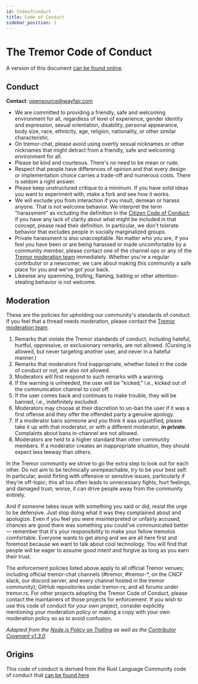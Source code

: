 ```yaml
---
id: CodeofConduct
title: Code of Conduct
sidebar_position: 1
---
```


# The Tremor Code of Conduct

A version of this document [can be found online](CodeOfConduct).

## Conduct

**Contact**: [opensource@wayfair.com](mailto:opensource@wayfair.com?subject=Tremor+Moderator+Team)

- We are committed to providing a friendly, safe and welcoming environment for all, regardless of level of experience, gender identity and expression, sexual orientation, disability, personal appearance, body size, race, ethnicity, age, religion, nationality, or other similar characteristic.
- On tremor-chat, please avoid using overtly sexual nicknames or other nicknames that might detract from a friendly, safe and welcoming environment for all.
- Please be kind and courteous. There's no need to be mean or rude.
- Respect that people have differences of opinion and that every design or implementation choice carries a trade-off and numerous costs. There is seldom a right answer.
- Please keep unstructured critique to a minimum. If you have solid ideas you want to experiment with, make a fork and see how it works.
- We will exclude you from interaction if you insult, demean or harass anyone. That is not welcome behavior. We interpret the term "harassment" as including the definition in the [Citizen Code of Conduct](https://web.archive.org/web/20200330154000/http://citizencodeofconduct.org/); if you have any lack of clarity about what might be included in that concept, please read their definition. In particular, we don't tolerate behavior that excludes people in socially marginalized groups.
- Private harassment is also unacceptable. No matter who you are, if you feel you have been or are being harassed or made uncomfortable by a community member, please contact one of the channel ops or any of the [Tremor moderation team][mod_team] immediately. Whether you're a regular contributor or a newcomer, we care about making this community a safe place for you and we've got your back.
- Likewise any spamming, trolling, flaming, baiting or other attention-stealing behavior is not welcome.

## Moderation

These are the policies for upholding our community's standards of conduct. If you feel that a thread needs moderation, please contact the [Tremor moderation team][mod_team].

1. Remarks that violate the Tremor standards of conduct, including hateful, hurtful, oppressive, or exclusionary remarks, are not allowed. (Cursing is allowed, but never targeting another user, and never in a hateful manner.)
2. Remarks that moderators find inappropriate, whether listed in the code of conduct or not, are also not allowed.
3. Moderators will first respond to such remarks with a warning.
4. If the warning is unheeded, the user will be "kicked," i.e., kicked out of the communication channel to cool off.
5. If the user comes back and continues to make trouble, they will be banned, i.e., indefinitely excluded.
6. Moderators may choose at their discretion to un-ban the user if it was a first offense and they offer the offended party a genuine apology.
7. If a moderator bans someone and you think it was unjustified, please take it up with that moderator, or with a different moderator, **in private**. Complaints about bans in-channel are not allowed.
8. Moderators are held to a higher standard than other community members. If a moderator creates an inappropriate situation, they should expect less leeway than others.

In the Tremor community we strive to go the extra step to look out for each other. Do not aim to be technically unimpeachable, try to be your best self. In particular, avoid flirting with offensive or sensitive issues, particularly if they're off-topic; this all too often leads to unnecessary fights, hurt feelings, and damaged trust; worse, it can drive people away from the community entirely.

And if someone takes issue with something you said or did, resist the urge to be defensive. Just stop doing what it was they complained about and apologize. Even if you feel you were misinterpreted or unfairly accused, chances are good there was something you could've communicated better — remember that it's your responsibility to make your fellow tremolos comfortable. Everyone wants to get along and we are all here first and foremost because we want to talk about cool technology. You will find that people will be eager to assume good intent and forgive as long as you earn their trust.

The enforcement policies listed above apply to all official Tremor venues; including official tremor-chat channels (#tremor, #tremor-*, on the CNCF slack, our discord server, and every channel hosted in the tremor community); GitHub repositories under tremor-rs; and all forums under tremor.rs. For other projects adopting the Tremor Code of Conduct, please contact the maintainers of those projects for enforcement. If you wish to use this code of conduct for your own project, consider explicitly mentioning your moderation policy or making a copy with your own moderation policy so as to avoid confusion.

_Adapted from the [Node.js Policy on Trolling](http://blog.izs.me/post/30036893703/policy-on-trolling) as well as the [Contributor Covenant v1.3.0](https://www.contributor-covenant.org/version/1/3/0/)._

[mod_team]: https://www.tremor.rs/docs/community/teams#moderation-mod

## Origins

This code of conduct is derived from the Rust Language Community code of conduct that [can be found here](https://www.rust-lang.org/conduct.html)
